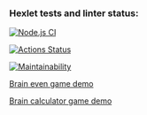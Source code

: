 ### Hexlet tests and linter status:
[![Node.js CI](https://github.com/kaguya3222/frontend-project-lvl1/actions/workflows/main.yml/badge.svg)](https://github.com/kaguya3222/frontend-project-lvl1/actions/workflows/main.yml)

[![Actions Status](https://github.com/kaguya3222/frontend-project-lvl1/workflows/hexlet-check/badge.svg)](https://github.com/kaguya3222/frontend-project-lvl1/actions)

[![Maintainability](https://api.codeclimate.com/v1/badges/5e47e202d862ba180c11/maintainability)](https://codeclimate.com/github/kaguya3222/frontend-project-lvl1/maintainability)

[Brain even game demo](https://asciinema.org/a/92ZEy5icFrqnMaZ6l5rgAEOKO)

[Brain calculator game demo](https://asciinema.org/a/tr9Z0QckpQiyejpcHinb6247S)